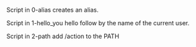Script in 0-alias creates an alias.

Script in 1-hello_you hello follow by the name of
the current user.

Script in 2-path add /action to the PATH
